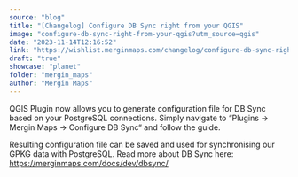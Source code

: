 ```yaml
---
source: "blog"
title: "[Changelog] Configure DB Sync right from your QGIS"
image: "configure-db-sync-right-from-your-qgis?utm_source=qgis"
date: "2023-11-14T12:16:52"
link: "https://wishlist.merginmaps.com/changelog/configure-db-sync-right-from-your-qgis?utm_source=qgis"
draft: "true"
showcase: "planet"
folder: "mergin_maps"
author: "Mergin Maps"
---
```


<p>QGIS Plugin now allows you to generate configuration file for DB Sync based on your PostgreSQL connections. Simply navigate to “Plugins → Mergin Maps → Configure DB Sync“ and follow the guide. </p><p>Resulting configuration file can be saved and used for synchronising our GPKG data with PostgreSQL. Read more about DB Sync here: <a href="https://merginmaps.com/docs/dev/dbsync/" rel="noopener noreferrer nofollow" target="_blank">https://merginmaps.com/docs/dev/dbsync/</a></p>
